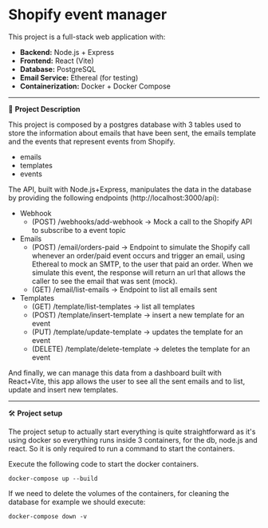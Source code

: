# Shopify event manager

This project is a full-stack web application with:

- **Backend:** Node.js + Express
- **Frontend:** React (Vite)
- **Database:** PostgreSQL
- **Email Service:** Ethereal (for testing)
- **Containerization:** Docker + Docker Compose

---

📝 **Project Description**

This project is composed by a postgres database with 3 tables used to store the information about emails that have been sent, the emails template and the events that represent events from Shopify.
- emails
- templates
- events

The API, built with Node.js+Express, manipulates the data in the database by providing the following endpoints (http://localhost:3000/api):

- Webhook
    - (POST) /webhooks/add-webhook -> Mock a call to the Shopify API to subscribe to a event topic
- Emails
    - (POST) /email/orders-paid -> Endpoint to simulate the Shopify call whenever an order/paid event occurs and trigger an email, using Ethereal to mock an SMTP, to the user that paid an order. When we simulate this event, the response will return an url that allows the caller to see the email that was sent (mock).
    - (GET) /email/list-emails -> Endpoint to list all emails sent
- Templates
    - (GET) /template/list-templates -> list all templates
    - (POST) /template/insert-template -> insert a new template for an event
    - (PUT) /template/update-template -> updates the template for an event
    - (DELETE) /template/delete-template -> deletes the template for an event

And finally, we can manage this data from a dashboard built with React+Vite, this app allows the user to see all the sent emails and to list, update and insert new templates.

---

🛠️ **Project setup**

The project setup to actually start everything is quite straightforward as it's using docker so everything runs inside 3 containers, for the db, node.js and react. So it is only required to run a command to start the containers.

Execute the following code to start the docker containers.

`docker-compose up --build`

If we need to delete the volumes of the containers, for cleaning the database for example we should execute:

`docker-compose down -v`
